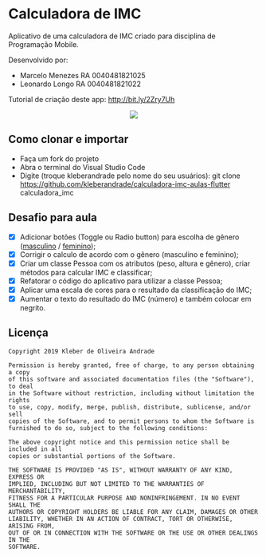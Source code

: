# Calculadora de IMC

Aplicativo de uma calculadora de IMC criado para disciplina de Programação Mobile.

Desenvolvido por:
-   Marcelo Menezes RA 0040481821025
-   Leonardo Longo  RA 0040481821022

Tutorial de criação deste app: http://bit.ly/2Zry7Uh

<p align="center">
    <img src="https://i.ibb.co/z23tZ3w/imgh-calc-1.jpg" weight="800"/>
</p>

## Como clonar e importar
-   Faça um fork do projeto
-   Abra o terminal do Visual Studio Code
-   Digite (troque kleberandrade pelo nome do seu usuários): git clone https://github.com/kleberandrade/calculadora-imc-aulas-flutter calculadora_imc

## Desafio para aula

*   [X] Adicionar botões (Toggle ou Radio button) para escolha de gênero ([masculino](https://indicedemassacorporal.com/movel/calculo-imc-masculino.html) / [feminino](https://indicedemassacorporal.com/movel/calculo-imc-feminino.html));
*   [X] Corrigir o calculo de acordo com o gênero (masculino e feminino);
*   [X] Criar um classe Pessoa com os atributos (peso, altura e gênero), criar métodos para calcular IMC e classificar;
*   [X] Refatorar o código do aplicativo para utilizar a classe Pessoa;
*   [X] Aplicar uma escala de cores para o resultado da classificação do IMC;
*   [X] Aumentar o texto do resultado do IMC (número) e também colocar em negrito.

## Licença

    Copyright 2019 Kleber de Oliveira Andrade
    
    Permission is hereby granted, free of charge, to any person obtaining a copy
    of this software and associated documentation files (the "Software"), to deal
    in the Software without restriction, including without limitation the rights
    to use, copy, modify, merge, publish, distribute, sublicense, and/or sell
    copies of the Software, and to permit persons to whom the Software is
    furnished to do so, subject to the following conditions:
    
    The above copyright notice and this permission notice shall be included in all
    copies or substantial portions of the Software.
    
    THE SOFTWARE IS PROVIDED "AS IS", WITHOUT WARRANTY OF ANY KIND, EXPRESS OR
    IMPLIED, INCLUDING BUT NOT LIMITED TO THE WARRANTIES OF MERCHANTABILITY,
    FITNESS FOR A PARTICULAR PURPOSE AND NONINFRINGEMENT. IN NO EVENT SHALL THE
    AUTHORS OR COPYRIGHT HOLDERS BE LIABLE FOR ANY CLAIM, DAMAGES OR OTHER
    LIABILITY, WHETHER IN AN ACTION OF CONTRACT, TORT OR OTHERWISE, ARISING FROM,
    OUT OF OR IN CONNECTION WITH THE SOFTWARE OR THE USE OR OTHER DEALINGS IN THE
    SOFTWARE.
